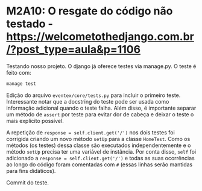 # M2A10: O resgate do código não testado - https://welcometothedjango.com.br/?post_type=aula&p=1106

Testando nosso projeto. O django já oferece testes via manage.py. O teste é feito com:

```python
manage test
```

Edição do arquivo `eventex/core/tests.py` para incluir o primeiro teste. Interessante notar que a docstring do teste pode ser usada como informação adicional quando o teste falha. Além disso, é importante separar um método de `assert` por teste para evitar dor de cabeça e deixar o teste o mais explícito possível.

A repetição de `response = self.client.get('/')` nos dois testes foi corrigida criando um novo método `setUp` para a classe `HomeTest`. Como os métodos (os testes) dessa classe são executados independentemente e o método `setUp` precisa ter uma variável de instância. Por conta disso, `self` foi adicionado a `response = self.client.get('/')` e todas as suas ocorrências ao longo do código foram comentadas com `#` (essas linhas serão mantidas para fins didáticos).

Commit do teste.

